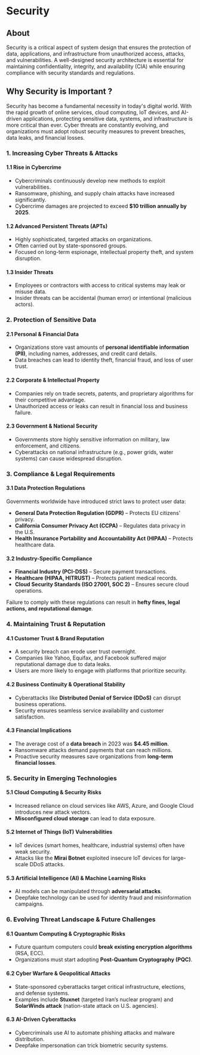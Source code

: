 # Security

## About

Security is a critical aspect of system design that ensures the protection of data, applications, and infrastructure from unauthorized access, attacks, and vulnerabilities. A well-designed security architecture is essential for maintaining confidentiality, integrity, and availability (CIA) while ensuring compliance with security standards and regulations.

## Why Security is Important ?

Security has become a fundamental necessity in today's digital world. With the rapid growth of online services, cloud computing, IoT devices, and AI-driven applications, protecting sensitive data, systems, and infrastructure is more critical than ever. Cyber threats are constantly evolving, and organizations must adopt robust security measures to prevent breaches, data leaks, and financial losses.

### **1. Increasing Cyber Threats & Attacks**

#### **1.1 Rise in Cybercrime**

* Cybercriminals continuously develop new methods to exploit vulnerabilities.
* Ransomware, phishing, and supply chain attacks have increased significantly.
* Cybercrime damages are projected to exceed **$10 trillion annually by 2025**.

#### **1.2 Advanced Persistent Threats (APTs)**

* Highly sophisticated, targeted attacks on organizations.
* Often carried out by state-sponsored groups.
* Focused on long-term espionage, intellectual property theft, and system disruption.

#### **1.3 Insider Threats**

* Employees or contractors with access to critical systems may leak or misuse data.
* Insider threats can be accidental (human error) or intentional (malicious actors).

### **2. Protection of Sensitive Data**

#### **2.1 Personal & Financial Data**

* Organizations store vast amounts of **personal identifiable information (PII)**, including names, addresses, and credit card details.
* Data breaches can lead to identity theft, financial fraud, and loss of user trust.

#### **2.2 Corporate & Intellectual Property**

* Companies rely on trade secrets, patents, and proprietary algorithms for their competitive advantage.
* Unauthorized access or leaks can result in financial loss and business failure.

#### **2.3 Government & National Security**

* Governments store highly sensitive information on military, law enforcement, and citizens.
* Cyberattacks on national infrastructure (e.g., power grids, water systems) can cause widespread disruption.

### **3. Compliance & Legal Requirements**

#### **3.1 Data Protection Regulations**

Governments worldwide have introduced strict laws to protect user data:

* **General Data Protection Regulation (GDPR)** – Protects EU citizens' privacy.
* **California Consumer Privacy Act (CCPA)** – Regulates data privacy in the U.S.
* **Health Insurance Portability and Accountability Act (HIPAA)** – Protects healthcare data.

#### **3.2 Industry-Specific Compliance**

* **Financial Industry (PCI-DSS)** – Secure payment transactions.
* **Healthcare (HIPAA, HITRUST)** – Protects patient medical records.
* **Cloud Security Standards (ISO 27001, SOC 2)** – Ensures secure cloud operations.

Failure to comply with these regulations can result in **hefty fines, legal actions, and reputational damage**.

### **4. Maintaining Trust & Reputation**

#### **4.1 Customer Trust & Brand Reputation**

* A security breach can erode user trust overnight.
* Companies like Yahoo, Equifax, and Facebook suffered major reputational damage due to data leaks.
* Users are more likely to engage with platforms that prioritize security.

#### **4.2 Business Continuity & Operational Stability**

* Cyberattacks like **Distributed Denial of Service (DDoS)** can disrupt business operations.
* Security ensures seamless service availability and customer satisfaction.

#### **4.3 Financial Implications**

* The average cost of a **data breach** in 2023 was **$4.45 million**.
* Ransomware attacks demand payments that can reach millions.
* Proactive security measures save organizations from **long-term financial losses**.

### **5. Security in Emerging Technologies**

#### **5.1 Cloud Computing & Security Risks**

* Increased reliance on cloud services like AWS, Azure, and Google Cloud introduces new attack vectors.
* **Misconfigured cloud storage** can lead to data exposure.

#### **5.2 Internet of Things (IoT) Vulnerabilities**

* IoT devices (smart homes, healthcare, industrial systems) often have weak security.
* Attacks like the **Mirai Botnet** exploited insecure IoT devices for large-scale DDoS attacks.

#### **5.3 Artificial Intelligence (AI) & Machine Learning Risks**

* AI models can be manipulated through **adversarial attacks**.
* Deepfake technology can be used for identity fraud and misinformation campaigns.

### **6. Evolving Threat Landscape & Future Challenges**

#### **6.1 Quantum Computing & Cryptographic Risks**

* Future quantum computers could **break existing encryption algorithms** (RSA, ECC).
* Organizations must start adopting **Post-Quantum Cryptography (PQC)**.

#### **6.2 Cyber Warfare & Geopolitical Attacks**

* State-sponsored cyberattacks target critical infrastructure, elections, and defense systems.
* Examples include **Stuxnet** (targeted Iran’s nuclear program) and **SolarWinds attack** (nation-state attack on U.S. agencies).

#### **6.3 AI-Driven Cyberattacks**

* Cybercriminals use AI to automate phishing attacks and malware distribution.
* Deepfake impersonation can trick biometric security systems.

